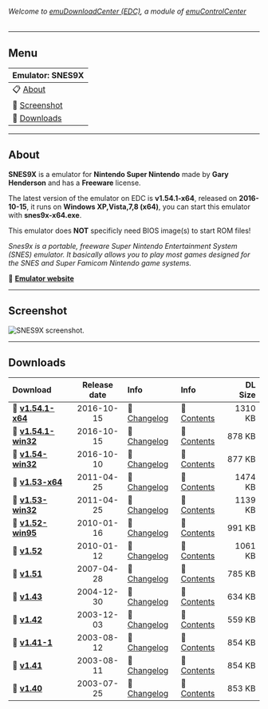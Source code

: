 ###### Welcome to [emuDownloadCenter (EDC)](https://github.com/PhoenixInteractiveNL/emuDownloadCenter/wiki/), a module of [emuControlCenter](https://github.com/PhoenixInteractiveNL/emuControlCenter/wiki/)
***
## Menu
| **Emulator: SNES9X** |
|:---------|
| :clipboard: [About](#about) |
| :sunrise: [Screenshot](#screenshot) |
| :floppy_disk: [Downloads](#downloads) |
***
## About
**SNES9X** is a emulator for **Nintendo Super Nintendo** made by **Gary Henderson** and has a **Freeware** license.

The latest version of the emulator on EDC is **v1.54.1-x64**, released on **2016-10-15**, it runs on **Windows XP,Vista,7,8 (x64)**, you can start this emulator with **snes9x-x64.exe**.

This emulator does **NOT** specificly need BIOS image(s) to start ROM files!

_Snes9x is a portable, freeware Super Nintendo Entertainment System (SNES) emulator. It basically allows you to play most games designed for the SNES and Super Famicom Nintendo game systems._

:link: [**Emulator website**](http://www.snes9x.com)
***
## Screenshot
![](https://raw.githubusercontent.com/PhoenixInteractiveNL/emuDownloadCenter/master/hooks/snes9x/screen.jpg "SNES9X screenshot.")
***
## Downloads
| Download | Release date  | Info       | Info       | DL Size    |
|:---------|:-------------:|:-----------|:-----------|-----------:|
| :floppy_disk: [**v1.54.1-x64**](https://github.com/PhoenixInteractiveNL/edc-repo0001/raw/master/snes9x/1.54.1-x64.7z) | 2016-10-15 | :page_facing_up: [Changelog](https://github.com/PhoenixInteractiveNL/edc-repo0001/blob/master/snes9x/1.54.1-x64_changelog.txt) | :mag_right: [Contents](https://github.com/PhoenixInteractiveNL/edc-repo0001/blob/master/snes9x/1.54.1-x64_contents.txt) | 1310 KB |
| :floppy_disk: [**v1.54.1-win32**](https://github.com/PhoenixInteractiveNL/edc-repo0001/raw/master/snes9x/1.54.1-win32.7z) | 2016-10-15 | :page_facing_up: [Changelog](https://github.com/PhoenixInteractiveNL/edc-repo0001/blob/master/snes9x/1.54.1-win32_changelog.txt) | :mag_right: [Contents](https://github.com/PhoenixInteractiveNL/edc-repo0001/blob/master/snes9x/1.54.1-win32_contents.txt) | 878 KB |
| :floppy_disk: [**v1.54-win32**](https://github.com/PhoenixInteractiveNL/edc-repo0001/raw/master/snes9x/1.54-win32.7z) | 2016-10-10 | :page_facing_up: [Changelog](https://github.com/PhoenixInteractiveNL/edc-repo0001/blob/master/snes9x/1.54-win32_changelog.txt) | :mag_right: [Contents](https://github.com/PhoenixInteractiveNL/edc-repo0001/blob/master/snes9x/1.54-win32_contents.txt) | 877 KB |
| :floppy_disk: [**v1.53-x64**](https://github.com/PhoenixInteractiveNL/edc-repo0001/raw/master/snes9x/1.53-x64.7z) | 2011-04-25 | :page_facing_up: [Changelog](https://github.com/PhoenixInteractiveNL/edc-repo0001/blob/master/snes9x/1.53-x64_changelog.txt) | :mag_right: [Contents](https://github.com/PhoenixInteractiveNL/edc-repo0001/blob/master/snes9x/1.53-x64_contents.txt) | 1474 KB |
| :floppy_disk: [**v1.53-win32**](https://github.com/PhoenixInteractiveNL/edc-repo0001/raw/master/snes9x/1.53-win32.7z) | 2011-04-25 | :page_facing_up: [Changelog](https://github.com/PhoenixInteractiveNL/edc-repo0001/blob/master/snes9x/1.53-win32_changelog.txt) | :mag_right: [Contents](https://github.com/PhoenixInteractiveNL/edc-repo0001/blob/master/snes9x/1.53-win32_contents.txt) | 1139 KB |
| :floppy_disk: [**v1.52-win95**](https://github.com/PhoenixInteractiveNL/edc-repo0001/raw/master/snes9x/1.52-win95.7z) | 2010-01-16 | :page_facing_up: [Changelog](https://github.com/PhoenixInteractiveNL/edc-repo0001/blob/master/snes9x/1.52-win95_changelog.txt) | :mag_right: [Contents](https://github.com/PhoenixInteractiveNL/edc-repo0001/blob/master/snes9x/1.52-win95_contents.txt) | 991 KB |
| :floppy_disk: [**v1.52**](https://github.com/PhoenixInteractiveNL/edc-repo0001/raw/master/snes9x/1.52.7z) | 2010-01-12 | :page_facing_up: [Changelog](https://github.com/PhoenixInteractiveNL/edc-repo0001/blob/master/snes9x/1.52_changelog.txt) | :mag_right: [Contents](https://github.com/PhoenixInteractiveNL/edc-repo0001/blob/master/snes9x/1.52_contents.txt) | 1061 KB |
| :floppy_disk: [**v1.51**](https://github.com/PhoenixInteractiveNL/edc-repo0001/raw/master/snes9x/1.51.7z) | 2007-04-28 | :page_facing_up: [Changelog](https://github.com/PhoenixInteractiveNL/edc-repo0001/blob/master/snes9x/1.51_changelog.txt) | :mag_right: [Contents](https://github.com/PhoenixInteractiveNL/edc-repo0001/blob/master/snes9x/1.51_contents.txt) | 785 KB |
| :floppy_disk: [**v1.43**](https://github.com/PhoenixInteractiveNL/edc-repo0001/raw/master/snes9x/1.43.7z) | 2004-12-30 | :page_facing_up: [Changelog](https://github.com/PhoenixInteractiveNL/edc-repo0001/blob/master/snes9x/1.43_changelog.txt) | :mag_right: [Contents](https://github.com/PhoenixInteractiveNL/edc-repo0001/blob/master/snes9x/1.43_contents.txt) | 634 KB |
| :floppy_disk: [**v1.42**](https://github.com/PhoenixInteractiveNL/edc-repo0001/raw/master/snes9x/1.42.7z) | 2003-12-03 | :page_facing_up: [Changelog](https://github.com/PhoenixInteractiveNL/edc-repo0001/blob/master/snes9x/1.42_changelog.txt) | :mag_right: [Contents](https://github.com/PhoenixInteractiveNL/edc-repo0001/blob/master/snes9x/1.42_contents.txt) | 559 KB |
| :floppy_disk: [**v1.41-1**](https://github.com/PhoenixInteractiveNL/edc-repo0001/raw/master/snes9x/1.41-1.7z) | 2003-08-12 | :page_facing_up: [Changelog](https://github.com/PhoenixInteractiveNL/edc-repo0001/blob/master/snes9x/1.41-1_changelog.txt) | :mag_right: [Contents](https://github.com/PhoenixInteractiveNL/edc-repo0001/blob/master/snes9x/1.41-1_contents.txt) | 854 KB |
| :floppy_disk: [**v1.41**](https://github.com/PhoenixInteractiveNL/edc-repo0001/raw/master/snes9x/1.41.7z) | 2003-08-11 | :page_facing_up: [Changelog](https://github.com/PhoenixInteractiveNL/edc-repo0001/blob/master/snes9x/1.41_changelog.txt) | :mag_right: [Contents](https://github.com/PhoenixInteractiveNL/edc-repo0001/blob/master/snes9x/1.41_contents.txt) | 854 KB |
| :floppy_disk: [**v1.40**](https://github.com/PhoenixInteractiveNL/edc-repo0001/raw/master/snes9x/1.40.7z) | 2003-07-25 | :page_facing_up: [Changelog](https://github.com/PhoenixInteractiveNL/edc-repo0001/blob/master/snes9x/1.40_changelog.txt) | :mag_right: [Contents](https://github.com/PhoenixInteractiveNL/edc-repo0001/blob/master/snes9x/1.40_contents.txt) | 853 KB |
